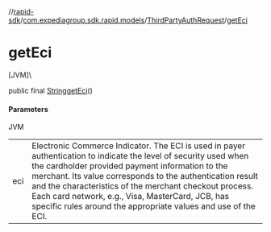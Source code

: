 //[rapid-sdk](../../../index.md)/[com.expediagroup.sdk.rapid.models](../index.md)/[ThirdPartyAuthRequest](index.md)/[getEci](get-eci.md)

# getEci

[JVM]\

public final [String](https://docs.oracle.com/javase/8/docs/api/java/lang/String.html)[getEci](get-eci.md)()

#### Parameters

JVM

| | |
|---|---|
| eci | Electronic Commerce Indicator. The ECI is used in payer authentication to indicate the level of security used when the cardholder provided payment information to the merchant. Its value corresponds to the authentication result and the characteristics of the merchant checkout process. Each card network, e.g., Visa, MasterCard, JCB, has specific rules around the appropriate values and use of the ECI. |
